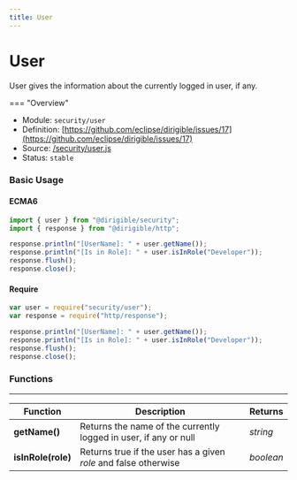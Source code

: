 ```yaml
---
title: User
---
```


User
===

User gives the information about the currently logged in user, if any.

=== "Overview"
- Module: `security/user`
- Definition: [https://github.com/eclipse/dirigible/issues/17](https://github.com/eclipse/dirigible/issues/17)
- Source: [/security/user.js](https://github.com/eclipse/dirigible/blob/master/components/api-security/src/main/resources/META-INF/dirigible/security/user.js)
- Status: `stable`


### Basic Usage

#### ECMA6

```javascript
import { user } from "@dirigible/security";
import { response } from "@dirigible/http";

response.println("[UserName]: " + user.getName());
response.println("[Is in Role]: " + user.isInRole("Developer"));
response.flush();
response.close();
```

#### Require

```javascript
var user = require("security/user");
var response = require("http/response");

response.println("[UserName]: " + user.getName());
response.println("[Is in Role]: " + user.isInRole("Developer"));
response.flush();
response.close();
```

### Functions

---

Function     | Description | Returns
------------ | ----------- | --------
**getName()**   | Returns the name of the currently logged in user, if any or null | *string*
**isInRole(role)**   | Returns true if the user has a given *role* and false otherwise | *boolean*
